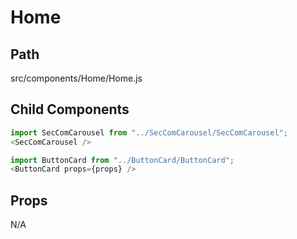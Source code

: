 # Home

## Path
src/components/Home/Home.js

## Child Components

```js
import SecComCarousel from "../SecComCarousel/SecComCarousel";
<SecComCarousel />
```

```js
import ButtonCard from "../ButtonCard/ButtonCard";
<ButtonCard props={props} />
```

## Props
N/A